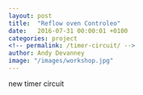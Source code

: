 ```yaml
---
layout: post
title:  "Reflow oven Controleo"
date:   2016-07-31 00:00:01 +0100
categories: project
<!-- permalink: /timer-circuit/ -->
author: Andy Devanney
image: "/images/workshop.jpg"
---
```


new timer circuit
<!--more-->
